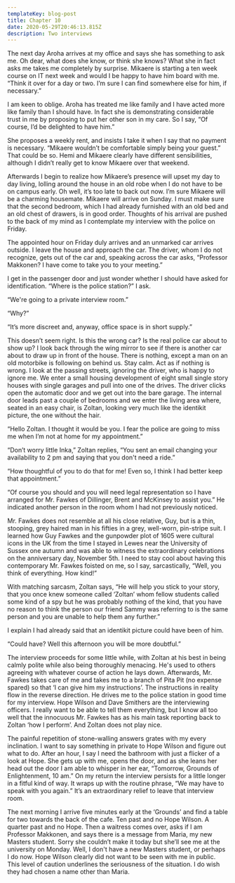 ```yaml
---
templateKey: blog-post
title: Chapter 10
date: 2020-05-29T20:46:13.815Z
description: Two interviews
---
```

The next day Aroha arrives at my office and says she has something to ask me. Oh dear, what does she know, or think she knows? What she in fact asks me takes me completely by surprise. Mikaere is starting a ten week course on IT next week and would I be happy to have him board with me. “Think it over for a day or two. I’m sure I can find somewhere else for him, if necessary.”

I am keen to oblige. Aroha has treated me like family and I have acted more like family than I should have. In fact she is demonstrating considerable trust in me by proposing to put her other son in my care. So I say, “Of course, I’d be delighted to have him.”

She proposes a weekly rent, and insists I take it when I say that no payment is necessary. “Mikaere wouldn’t be comfortable simply being your guest.” That could be so. Hemi and Mikaere clearly have different sensibilities, although I didn’t really get to know Mikaere over that weekend.

Afterwards I begin to realize how Mikaere’s presence will upset my day to day living, lolling around the house in an old robe when I do not have to be on campus early. Oh well, it’s too late to back out now. I’m sure Mikaere will be a charming housemate. Mikaere will arrive on Sunday. I must make sure that the second bedroom, which I had already furnished with an old bed and an old chest of drawers, is in good order. Thoughts of his arrival are pushed to the back of my mind as I contemplate my interview with the police on Friday.

The appointed hour on Friday duly arrives and an unmarked car arrives outside. I leave the house and approach the car. The driver, whom I do not recognize, gets out of the car and, speaking across the car asks, “Professor Makkonen? I have come to take you to your meeting.”

I get in the passenger door and just wonder whether I should have asked for identification. “Where is the police station?” I ask.

“We're going to a private interview room.”

“Why?”

“It’s more discreet and, anyway, office space is in short supply.”

This doesn’t seem right. Is this the wrong car? Is the real police car about to show up? I look back through the wing mirror to see if there is another car about to draw up in front of the house. There is nothing, except a man on an old motorbike is following on behind us. Stay calm. Act as if nothing is wrong. I look at the passing streets, ignoring the driver, who is happy to ignore me. We enter a small housing development of eight small single story houses with single garages and pull into one of the drives. The driver clicks open the automatic door and we get out into the bare garage. The internal door leads past a couple of bedrooms and we enter the living area where, seated in an easy chair, is Zoltan, looking very much like the identikit picture, the one without the hair.

“Hello Zoltan. I thought it would be you. I fear the police are going to miss me when I’m not at home for my appointment.”

“Don’t worry little Inka,” Zoltan replies, “You sent an email changing your availability to 2 pm and saying that you don't need a ride.”

“How thoughtful of you to do that for me! Even so, I think I had better keep that appointment.”

“Of course you should and you will need legal representation so I have arranged for Mr. Fawkes of Dillinger, Brent and McKinsey to assist you.” He indicated another person in the room whom I had not previously noticed.

Mr. Fawkes does not resemble at all his close relative, Guy, but is a thin, stooping, grey haired man in his fifties in a grey, well-worn, pin-stripe suit. I learned how Guy Fawkes and the gunpowder plot of 1605 were cultural icons in the UK from the time I stayed in Lewes near the University of Sussex one autumn and was able to witness the extraordinary celebrations on the anniversary day, November 5th. I need to stay cool about having this contemporary Mr. Fawkes foisted on me, so I say, sarcastically, “Well, you think of everything. How kind!”

With matching sarcasm, Zoltan says, “He will help you stick to your story, that you once knew someone called ‘Zoltan’ whom fellow students called some kind of a spy but he was probably nothing of the kind, that you have no reason to think the person our friend Sammy was referring to is the same person and you are unable to help them any further.”

I explain I had already said that an identikit picture could have been of him.

“Could have? Well this afternoon you will be more doubtful.”

The interview proceeds for some little while, with Zoltan at his best in being calmly polite while also being thoroughly menacing. He's used to others agreeing with whatever course of action he lays down. Afterwards, Mr. Fawkes takes care of me and takes me to a branch of Pita Pit (no expense spared) so that ‘I can give him my instructions’. The instructions in reality flow in the reverse direction. He drives me to the police station in good time for my interview. Hope Wilson and Dave Smithers are the interviewing officers. I really want to be able to tell them everything, but I know all too well that the innocuous Mr. Fawkes has as his main task reporting back to Zoltan ‘how I perform’. And Zoltan does not play nice.

The painful repetition of stone-walling answers grates with my every inclination. I want to say something in private to Hope Wilson and figure out what to do. After an hour, I say I need the bathroom with just a flicker of a look at Hope. She gets up with me, opens the door, and as she leans her head out the door I am able to whisper in her ear, “Tomorrow, Grounds of Enlightenment, 10 am.” On my return the interview persists for a little longer in a fitful kind of way. It wraps up with the routine phrase, “We may have to speak with you again.” It’s an extraordinary relief to leave that interview room.

The next morning I arrive five minutes early at the ‘Grounds’ and find a table for two towards the back of the cafe. Ten past and no Hope Wilson. A quarter past and no Hope. Then a waitress comes over, asks if I am Professor Makkonen, and says there is a message from Maria, my new Masters student. Sorry she couldn’t make it today but she’ll see me at the university on Monday. Well, I don't have a new Masters student, or perhaps I do now. Hope Wilson clearly did not want to be seen with me in public. This level of caution underlines the seriousness of the situation. I do wish they had chosen a name other than Maria.
